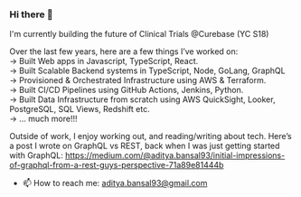 ### Hi there 👋

I'm currently building the future of Clinical Trials @Curebase (YC S18)

Over the last few years, here are a few things I’ve worked on:  
-> Built Web apps in Javascript, TypeScript, React.  
-> Built Scalable Backend systems in TypeScript, Node, GoLang, GraphQL   
-> Provisioned & Orchestrated Infrastructure using AWS & Terraform.  
-> Built CI/CD Pipelines using GitHub Actions, Jenkins, Python.  
-> Built Data Infrastructure from scratch using AWS QuickSight, Looker, PostgreSQL, SQL Views, Redshift etc.  
-> … much more!!!  


Outside of work, I enjoy working out, and reading/writing about tech. Here’s a post I wrote on GraphQL vs REST, back when I was just getting started with GraphQL: https://medium.com/@aditya.bansal93/initial-impressions-of-graphql-from-a-rest-guys-perspective-71a89e81444b


- 📫 How to reach me: aditya.bansal93@gmail.com

<!--
**maddymanu/maddymanu** is a ✨ _special_ ✨ repository because its `README.md` (this file) appears on your GitHub profile.

Here are some ideas to get you started:

- 🔭 I’m currently working on ...
- 🌱 I’m currently learning ...
- 👯 I’m looking to collaborate on ...
- 🤔 I’m looking for help with ...
- 💬 Ask me about ...
- 📫 How to reach me: ...
- 😄 Pronouns: ...
- ⚡ Fun fact: ...
-->
